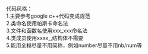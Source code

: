 代码风格：  
1.主要参考google c++代码变成规范  
2.类命名使用帕斯卡命名法  
3.文件和函数名使用xxx_xxx命名法  
4.类成员使用xxxx_,结构体不需要  
5.能用全程尽量不用简称，例如number尽量不用nb/num等
